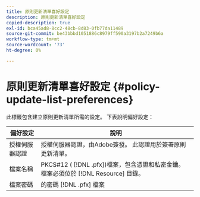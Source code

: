 ```yaml
---
title: 原則更新清單喜好設定
description: 原則更新清單喜好設定
copied-description: true
exl-id: bca45ad8-8cc2-48cb-8d83-0fb77da11489
source-git-commit: be43bbbd1051886c8979ff590a3197b2a7249b6a
workflow-type: tm+mt
source-wordcount: '73'
ht-degree: 0%

---
```


# 原則更新清單喜好設定 {#policy-update-list-preferences}

此標籤包含建立原則更新清單所需的設定。 下表說明偏好設定：

| 偏好設定 | 說明 |
|---|---|
| 授權伺服器認證 | 授權伺服器認證，由Adobe簽發。 此認證用於簽署原則更新清單。 |
| 檔案名稱 | PKCS#12 ( [!DNL .pfx])檔案，包含憑證和私密金鑰。 檔案必須位於 [!DNL Resource] 目錄。 |
| 檔案密碼 | 的密碼 [!DNL .pfx] 檔案 |
